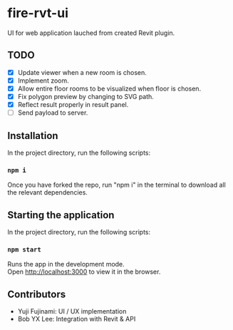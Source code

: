 # fire-rvt-ui

UI for web application lauched from created Revit plugin. 

## TODO
- [x] Update viewer when a new room is chosen.
- [x] Implement zoom.
- [x] Allow entire floor rooms to be visualized when floor is chosen.
- [x] Fix polygon preview by changing to SVG path.
- [x] Reflect result properly in result panel.
- [ ] Send payload to server.

## Installation

In the project directory, run the following scripts:

### `npm i`

Once you have forked the repo, run "npm i" in the terminal to download all the relevant dependencies.

## Starting the application 

In the project directory, run the following scripts:

### `npm start`

Runs the app in the development mode.\
Open [http://localhost:3000](http://localhost:3000) to view it in the browser.

## Contributors
- Yuji Fujinami: UI / UX implementation
- Bob YX Lee: Integration with Revit & API
